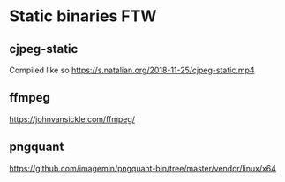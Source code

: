 # Static binaries FTW

## cjpeg-static

Compiled like so https://s.natalian.org/2018-11-25/cjpeg-static.mp4

## ffmpeg

https://johnvansickle.com/ffmpeg/

## pngquant

https://github.com/imagemin/pngquant-bin/tree/master/vendor/linux/x64
